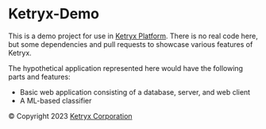 # Ketryx-Demo

This is a demo project for use in [Ketryx Platform](https://www.ketryx.com/platform). There is no real code here, but some dependencies and pull requests to showcase various features of Ketryx.

The hypothetical application represented here would have the following parts and features:

* Basic web application consisting of a database, server, and web client
* A ML-based classifier

© Copyright 2023 [Ketryx Corporation](https://www.ketryx.com/)
